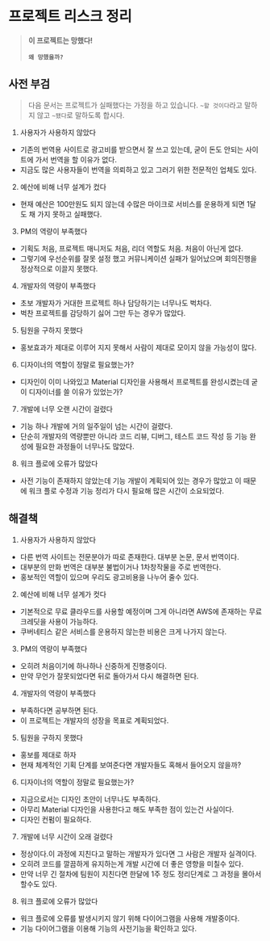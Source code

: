 # 프로젝트 리스크 정리

> **이 프로젝트는 망했다!**
>
> **`왜 망했을까?`**

## 사전 부검

> 다음 문서는 프로젝트가 실패했다는 가정을 하고 있습니다. `~할 것이다`라고 말하지 않고 `~됐다`로 말하도록 합시다.

1. 사용자가 사용하지 않았다
- 기존의 번역용 사이트로 광고비를 받으면서 잘 쓰고 있는데, 굳이 돈도 안되는 사이트에 가서 번역을 할 이유가 없다.
- 지금도 많은 사용자들이 번역을 의뢰하고 있고 그러기 위한 전문적인 업체도 있다.

2. 예산에 비해 너무 설계가 컸다
- 현재 예산은 100만원도 되지 않는데 수많은 마이크로 서비스를 운용하게 되면 1달도 채 가지 못하고 실패했다.

3. PM의 역량이 부족했다
- 기획도 처음, 프로젝트 매니저도 처음, 리더 역할도 처음. 처음이 아닌게 없다.
- 그렇기에 우선순위를 잘못 설정 했고 커뮤니케이션 실패가 일어났으며 회의진행을 정상적으로 이끌지 못했다.

4. 개발자의 역량이 부족했다
- 초보 개발자가 거대한 프로젝트 하나 담당하기는 너무나도 벅차다.
- 벅찬 프로젝트를 감당하기 싫어 그만 두는 경우가 많았다.

5. 팀원을 구하지 못했다
- 홍보효과가 제대로 이루어 지지 못해서 사람이 제대로 모이지 않을 가능성이 많다.

6. 디자이너의 역할이 정말로 필요했는가?
- 디자인이 이미 나와있고 Material 디자인을 사용해서 프로젝트를 완성시켰는데 굳이 디자이너를 쓸 이유가 있었는가?

7. 개발에 너무 오랜 시간이 걸렸다
- 기능 하나 개발에 거의 일주일이 넘는 시간이 걸렸다.
- 단순히 개발자의 역량뿐만 아니라 코드 리뷰, 디버그, 테스트 코드 작성 등 기능 완성에 필요한 과정들이 너무나도 많았다.

8. 워크 플로에 오류가 많았다
- 사전 기능이 존재하지 않았는데 기능 개발이 계획되어 있는 경우가 많았고 이 때문에 워크 플로 수정과 기능 정리가 다시 필요해 많은 시간이 소요되었다.

## 해결책

1. 사용자가 사용하지 않았다

- 다른 번역 사이트는 전문분야가 따로 존재한다. 대부분 논문, 문서 번역이다.
- 대부분의 만화 번역은 대부분 불법이거나 1차창작물을 주로 번역한다.
- 홍보적인 역할이 있으며 우리도 광고비용을 나누어 줄수 있다.

2. 예산에 비해 너무 설계가 컷다

- 기본적으로 무료 클라우드를 사용할 예정이며 그게 아니라면 AWS에 존재하는 무료 크레딧을 사용이 가능하다.
- 쿠버네티스 같은 서비스를 운용하지 않는한 비용은 크게 나가지 않는다.

3. PM의 역량이 부족했다

- 오히려 처음이기에 하나하나 신중하게 진행중이다.
- 만약 무언가 잘못되었다면 뒤로 돌아가서 다시 해결하면 된다.

4. 개발자의 역량이 부족했다

- 부족하다면 공부하면 된다.
- 이 프로젝트는 개발자의 성장을 목표로 계획되었다.

5. 팀원을 구하지 못했다

- 홍보를 제대로 하자
- 현재 체계적인 기획 단계를 보여준다면 개발자들도 혹해서 들어오지 않을까?

6. 디자이너의 역할이 정말로 필요했는가?

- 지금으로서는 디자인 초안이 너무나도 부족하다.
- 아무리 Material 디자인을 사용한다고 해도 부족한 점이 있는건 사실이다.
- 디자인 컨펌이 필요하다.

7. 개발에 너무 시간이 오래 걸렸다

- 정상이다.이 과정에 지친다고 말하는 개발자가 있다면 그 사람은 개발자 실격이다.
- 오히려 코드를 깔끔하게 유지하는게 개발 시간에 더 좋은 영향을 미칠수 있다.
- 만약 너무 긴 절차에 팀원이 지친다면 한달에 1주 정도 정리단계로 그 과정을 몰아서 할수도 있다.

8. 워크 플로에 오류가 많았다

- 워크 플로에 오류를 발생시키지 않기 위해 다이어그램을 사용해 개발중이다.
- 기능 다이어그램을 이용해 기능의 사전기능을 확인하고 있다.